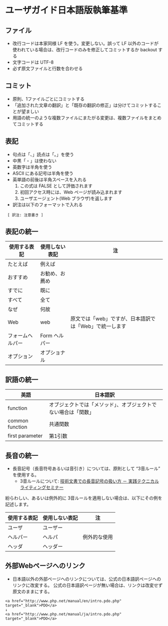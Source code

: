 # ユーザガイド日本語版執筆基準

## ファイル

* 改行コードは本家同様 LF を使う。変更しない。誤って LF 以外のコードが使われている場合は、改行コードのみを修正してコミットするか backout する
* 文字コードは UTF-8
* 必ず原文ファイルと行数を合わせる

## コミット

* 原則、1ファイルごとにコミットする
* 「追加された文章の翻訳」と「既存の翻訳の修正」は分けてコミットすることが望ましい
* 用語の統一のような複数ファイルにまたがる変更は、複数ファイルをまとめてコミットする

## 表記

* 句点は「、」読点は「。」を使う
* 中黒「・」は使わない
* 英数字は半角を使う
* ASCII にある記号は半角を使う
* 英単語の前後は半角スペースを入れる
  1. この式は FALSE として評価されます
  2. 初回アクセス時には、Web ページが読み込まれます
  3. ユーザエージェント(Web ブラウザ)を返します
* 訳注は以下のフォーマットで入れる
```
 [ 訳注: 注意書き ]
```

## 表記の統一

|使用する表記    |使用しない表記|注                                                    |
|----------------|--------------|------------------------------------------------------|
|たとえば        |例えば        |                                                      |
|おすすめ        |お勧め、お薦め|                                                      |
|すでに          |既に          |                                                      |
|すべて          |全て          |                                                      |
|なぜ            |何故          |                                                      |
|Web             |web           |原文では「web」ですが、日本語訳では「Web」で統一します|
|フォームヘルパー|Form ヘルパー |                                                      |
|オプション      |オプショナル  |                                                      |

## 訳語の統一

|英語           |日本語訳                                                      |
|---------------|--------------------------------------------------------------|
|function       |オブジェクトでは「メソッド」、オブジェクトでない場合は「関数」|
|common function|共通関数                                                      |
|first parameter|第1引数                                                       |

## 長音の統一

* 長音記号（長音符号あるいは音引き）については、原則として “3音ルール” を使用する。
  * 3音ルールについて: [技術文書での長音記号の扱い方 － 実践テクニカルライティングセミナー](http://www.yamanouchi-yri.com/yrihp/techwrt-2-4s/t-2-4s07fa-1.htm)

紛らわしい、あるいは例外的に 3音ルールを適用しない場合は、以下にその例を記述します。

|使用する表記|使用しない表記|注          |
|------------|--------------|------------|
|ユーザ      |ユーザー      |            |
|ヘルパー    |ヘルパ        |例外的な使用|
|ヘッダ      |ヘッダー      |            |

## 外部Webページへのリンク

* 日本語以外の外部ページへのリンクについては、公式の日本語訳ページへのリンクに改変する。
公式の日本語訳ページが無い場合は、リンクは改変せず原文のままにする。

```
<a href="http://www.php.net/manual/en/intro.pdo.php" target="_blank">PDO</a>
↓
<a href="http://www.php.net/manual/ja/intro.pdo.php" target="_blank">PDO</a>
```
